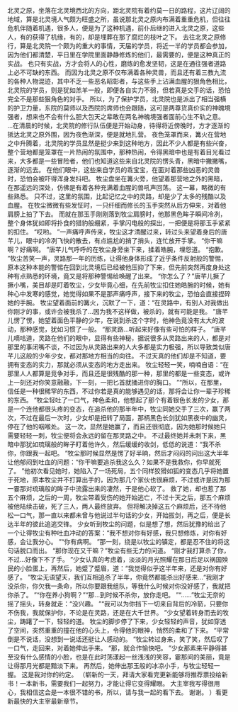 北灵之原，坐落在北灵境西北的方向，距北灵院有着约莫一日的路程，这片辽阔的地域，算是北灵境人气颇为旺盛之所，虽说那北灵之原内布满着重重危机，但往往危机伴随着机遇，很多人，便是为了这种机遇，前仆后继的进入北灵之原，这些人，有的获得了机缘，有的，却是埋葬在那了腐烂的枝叶之下。
去往北灵之原修行，算是北灵院一个颇为的重大的事情，天届的学员，将近一半的学员都会参加，因为他们都清楚，平日里在学院里面静静修炼的他们，最需要的，便是这种真正的实战。
也只有实战，方才会将人的心性，磨练的愈发坚韧，这是在通往强者道路上必不可缺的东西。
而因为北灵之原不仅布满着各种灵兽，而且还有着三教九流的各种人物混迹，其中不乏一些恶名昭彰者，与这些手上沾满血腥的狠角色相比，北灵院的学员，则是犹如羔羊一般，即便各自实力不弱，但若真是交手的话，恐怕完全不是那些狠角色的对手。
所以，为了保护学员，北灵院也是派出了相当强横的护卫力量，东院的莫师以及西院的席师也会跟随，这可是两尊货真价实的神魄境强者，想来也不会有什么胆大包天之辈敢在两名神魄境强者面前心生不轨之意。
...在清晨的时候，北灵院的修行队伍便是开始动身，待得将近傍晚时，方才逐渐的抵达北灵之原外围，因为夜色渐深，便是就地扎营。
夜色笼罩而来，篝火在营地之中升腾着，北灵院的学员显然是挺少来到这种地方，因此不少人都是有些兴奋，整个营地都是笼罩在一片热闹的氛围中，那种热闹，令得黑暗中也是有着目光看过来，大多都是一些冒险者，他们也知道这些来自北灵院的愣头青，黑暗中撇撇嘴，逐渐的远去。
在他们眼中，这些来自学员的乖宝宝，在面对着那些凶恶的灵兽时，恐怕会被吓得浑身发抖吧。
牧尘盘坐在篝火旁，他望着那营地之外的黑暗，在那遥远的深处，仿佛是有着各种充满着血腥的兽吼声回荡。
这一幕，略微的有些熟悉。
只不过，这里的氛围，比起记忆之中的灵路，却是少了太多的残酷以及血腥。
在牧尘微微有些发怔时，一只纤细而修长的玉手突然从后方伸来，对着他肩膀上拍了下去。
而就在那玉手刚刚落到牧尘肩膀时，他那黑色眸子瞬间冷冽，整个身体犹如即将扑食的猎豹般绷紧，手掌闪电般的探出，一把便是将那玉手紧紧的扣住。
“哎哟。
”一声痛呼声传来，牧尘这才清醒过来，转过头来望着身后的唐芊儿，眼中的冷冽飞快的散去，有点尴尬的捎了捎头，连忙放开手掌。
“你干嘛啊？好痛啊。
”唐芊儿气呼呼的在牧尘身旁坐下来，揉着皓腕，埋怨道。
“抱歉。
”牧尘苦笑一声，灵路那一年的历练，让得他身体形成了近乎条件反射般的警惕，原本这种本能的警惕在回到北灵境后已经被他压抑了下来，但先前突然再度身处这种有点熟悉的环境，竟又是将那种警惕给唤醒了出来。
“你怎么了？”唐芊儿撅了撅小嘴，美目却是盯着牧尘，少女毕竟心细，在先前牧尘扣住她皓腕的时候，她有种心中发寒的感觉，她觉得如果不是那声痛呼声，接下来的牧尘，恐怕会直接捏碎她的手腕。
牧尘望着面前的篝火，沉默了一下，道：“在灵路中，有别人对我做出你刚才的事，或许会被我杀了...因为我不这样做，被杀的，就有可能是我。
”唐芊儿愣了愣，她望着面色平静的少年，在说到杀这个字时，他神色竟没有太大的波动，那种感觉，犹如习惯了一般。
“那灵路...听起来好像有些可怕的样子。
”唐芊儿嘀咕道，灵路在他们的眼中，显得有些神秘，据说很多从灵路出来的人，都是对那里的事闭嘴不谈，不过因为从灵路出来的人大多都是实力极强，所以导致类似唐芊儿这般的少年少女，都对那地方相当的向往。
不过天真的他们却是不知道，要拥有变态的实力，那就必须从变态的地方走出来。
牧尘轻轻一笑，喃喃自语：“在那里人人都算是竞争对手，而且还是很残酷的那一种，那里的都是一些变态，或许上一刻还对你笑意融融，下一刻，一把匕首就捅进你的胸口。
”“所以，在那里，信任是一种很稀罕的东西，不过你若是真的能够遇见的话，那将会让你一辈子珍稀的东西。
”牧尘轻吐了一口气，神色柔和，他想起了那个有着银色长发的少女，那是一个连他都很头疼的变态，在追杀他的那半年中，牧尘同她交手了三次，赢了两次，不过在最后一次时，少女却是扭转了局面，那柄黑色长剑犹如黑夜中的幽灵，停在了他的咽喉处。
这一次，显然是她赢了，而且还很彻底，因为她那时候她只需要轻轻一刺，牧尘便将会永远的留在那灵路之中。
不过最终她并未刺下来，黑暗中那犹如琉璃般的眸子盯着他许久，然后缓缓的收剑，低低的说道：“我不杀你，你跟我一起吧。
”牧尘那时候显然是愣了好半晌，然后才闷闷的问出这大半年让他郁闷到吐血的问题：“你干嘛要追杀我这么久？如果不是我救你，你早就死了。
”他初次看见她时，她陷入了一场死局，五个同样狡猾如狐的变态几乎将她置于死地，原本牧尘并不打算出手的，因为那几个家伙也很麻烦，不过或许是因为那一霎那对琉璃般的眸子中流露出来的凄然，于是他心软了。
救了她，却也惹了那五个麻烦，之后的一周，牧尘带着受伤的她开始逃亡，不过十天之后，那五个麻烦被他陆续击破，死了三人，两人最终放弃。
但将解决掉这五个麻烦后，还不待他松一口气，那一直以来都未曾与他说过半句话的少女，开始拔剑，再之后，便是长达半年的彼此追逃交锋。
少女听到牧尘的问题，似是想了想，然后犹豫的给出了一个让得牧尘有种吐血冲动的答案：“我不想对你有好感，我只想修炼，对你有好感，会让我分心。
”“你有病啊。
”那一刻，绕是以牧尘的镇定，都是忍不住的将这句话脱口而出。
“那你现在又干嘛？”牧尘有些无力的问道。
“刚才我打算杀了你，不过...好像下不了手。
”少女认真的考虑着，淡淡的月光照耀在那日后足以祸国殃民的小脸蛋上，再然后，她蹙了蹙眉，道：“我觉得似乎这半年来，还是对你有好感了。
”牧尘无语望天，我们互相追杀了半年，你竟然都能杀出好感来...“我刚才没杀你，你欠我一条命，所以你要跟我组队，等我什么时候对你没好感了，我就把你杀了。
”“你在养小狗啊？”“那...到时候不杀你，放你走吧。
”“......”牧尘无奈的摇了摇头，转身就走：“没兴趣。
”“我可以为你挡下一切来自背后的冷箭，只要你不伤我，我就保护你，不论是在灵路，还是在大千世界。
”少女望着转身而去的牧尘，踌躇了一下，轻轻的道。
牧尘的脚步停了下来，少女轻轻的声音，犹如穿透了空间，突然重重的撞在他的心头上，令得他的眼神，悄然的柔和了下来。
“平常倒是不说话，没想到一说话还挺让人感动的。
”牧尘转过身来，笑了笑，然后叹了一口气，走回来，对着她伸出手来。
“那，就合作愉快吧。
”少女那素来平静得甚至没有什么感情的小脸，也是在此时荡漾起一丝浅浅的笑容，霎那间的美丽，竟是让得那月光都是黯淡下来。
再然后，她伸出那玉般的冰凉小手，与牧尘轻轻一握。
这是我对你的约定。
（崭新的一天，拜请大家看完更新能够将推荐票投给新书！一本新书，需要我们一起努力，才能让得它变得耀眼。
大主宰我写得很用心，我相信这会是一本很不错的书，所以，请与我一起的看下去。
谢谢。
）看更新最快的大主宰最新章节。
